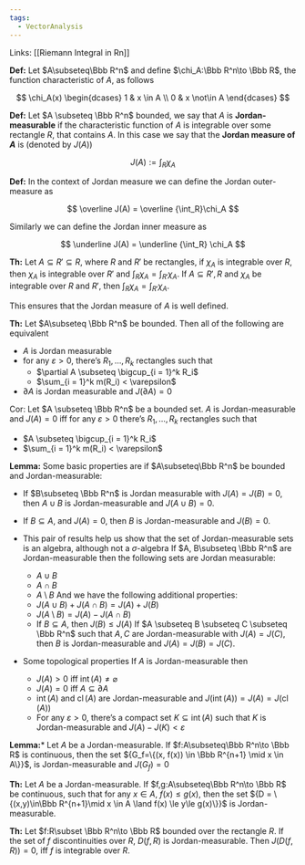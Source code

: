 ```yaml
---
tags:
  - VectorAnalysis
---
```

Links: [[Riemann Integral in Rn]]

**Def:** Let $A\subseteq\Bbb R^n$ and define $\chi_A:\Bbb R^n\to \Bbb R$, the function characteristic of $A$, as follows

$$ \chi_A(x) \begin{dcases} 1 & x \in A \\ 0 & x \not\in A \end{dcases} $$

**Def:** Let $A \subseteq \Bbb R^n$ bounded, we say that $A$ is **Jordan-measurable** if the characteristic function of $A$ is integrable over some rectangle $R$, that contains $A$. In this case we say that the **Jordan measure of $A$** is (denoted by $J(A)$)

$$ J(A) := \int _R \chi_A $$

**Def:** In the context of Jordan measure we can define the Jordan outer-measure as

$$ \overline J(A) = \overline {\int_R}\chi_A $$

Similarly we can define the Jordan inner measure as

$$ \underline J(A) = \underline {\int_R} \chi_A $$

**Th:** Let $A \subseteq R' \subseteq R$, where $R$ and $R'$ be rectangles, if $\chi_A$ is integrable over $R$, then $\chi_A$ is integrable over $R'$ and $\int_R \chi_A = \int _{R'} \chi_A$. If $A\subseteq R', R$ and $\chi_A$ be integrable over $R$ and $R'$, then $\int_R \chi_A = \int _{R'} \chi_A$.

This ensures that the Jordan measure of $A$ is well defined.

********Th:******** Let $A\subseteq \Bbb R^n$ be bounded. Then all of the following are equivalent
- $A$ is Jordan measurable
- for any $\varepsilon >0$, there’s $R_1,\dots, R_k$ rectangles such that
    - $\partial A \subseteq \bigcup_{i = 1}^k R_i$
    - $\sum_{i = 1}^k m(R_i) < \varepsilon$
- $\partial A$ is Jordan measurable and $J(\partial A) =0$

Cor: Let $A \subseteq \Bbb R^n$ be a bounded set. $A$ is Jordan-measurable and $J(A) = 0$ iff for any $\varepsilon>0$ there’s $R_1,\dots, R_k$ rectangles such that
- $A \subseteq \bigcup_{i = 1}^k R_i$
- $\sum_{i = 1}^k m(R_i) < \varepsilon$

**************Lemma:************** Some basic properties are if $A\subseteq\Bbb R^n$ be bounded and Jordan-measurable:
- If $B\subseteq \Bbb R^n$ is Jordan measurable with $J(A) = J(B) =0$, then $A \cup B$ is Jordan-measurable and $J(A\cup B) =0$.
- If $B \subseteq A$, and $J(A) =0$, then $B$ is Jordan-measurable and $J(B) =0$.
- This pair of results help us show that the set of Jordan-measurable sets is an algebra, although not a $\sigma$-algebra
    If $A, B\subseteq \Bbb R^n$ are Jordan-measurable then the following sets are Jordan measurable:
    - $A \cup B$
    - $A\cap B$
    - $A\setminus B$
    And we have the following additional properties:
    - $J(A\cup B) + J(A\cap B) = J(A)+J(B)$
    - $J(A\setminus B) = J(A) -J(A\cap B)$
    - If $B\subseteq A$, then $J(B) \le J(A)$
    If $A \subseteq B \subseteq C \subseteq \Bbb R^n$ such that $A, C$ are Jordan-measurable with $J(A)=J(C)$, then $B$ is Jordan-measurable and $J(A) =J(B) =J(C)$.
    
- Some topological properties
    If $A$ is Jordan-measurable then
    - $J(A) > 0$ iff $\operatorname{int}(A) \ne \varnothing$
    - $J(A) = 0$ iff $A \subseteq \partial A$
    - $\operatorname{int}(A)$ and $\operatorname{cl}(A)$ are Jordan-measurable and $J(\operatorname{int}(A)) = J(A) = J(\operatorname{cl}(A))$
    - For any $\varepsilon>0$, there’s a compact set $K\subseteq \operatorname{int}({A})$ such that $K$ is Jordan-measurable and $J(A) - J(K) < \varepsilon$

********Lemma:********* Let $A$ be a Jordan-measurable. If $f:A\subseteq\Bbb R^n\to \Bbb R$ is continuous, then the set ${G_f=\{(x, f(x)) \in \Bbb R^{n+1} \mid x \in A\}}$, is Jordan-measurable and $J(G_f) =0$

********Th:******** Let $A$ be a Jordan-measurable. If $f,g:A\subseteq\Bbb R^n\to \Bbb R$ be continuous, such that for any $x \in A$, $f(x) \le g(x)$, then the set ${D = \{(x,y)\in\Bbb R^{n+1}\mid x \in A \land f(x) \le y\le g(x)\}}$ is Jordan-measurable.

********Th:******** Let $f:R\subset \Bbb R^n\to \Bbb R$ bounded over the rectangle $R$. If the set of $f$ discontinuities over $R$, $D(f,R)$ is Jordan-measurable. Then $J(D(f, R)) =0$, iff $f$ is integrable over $R$.
